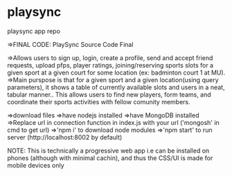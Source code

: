 # playsync
playsync app repo

=>FINAL CODE: PlaySync Source Code Final

=>Allows users to sign up, login, create a profile, send and accept friend requests, upload pfps, player ratings, joining/reserving sports slots for a given sport at a given court for some location (ex: badminton court 1 at MU).
=>Main purspose is that for a given sport and a given location(using query parameters), it shows a table of currently available slots and users in a neat, tabular manner..
This allows users to find new players, form teams, and coordinate their sports activities with fellow comunity members.

=>download files
=>have nodejs installed
=>have MongoDB installed
=>Replace url in connection function in index.js with your url ('mongosh' in cmd to get url)
=>'npm i' to download node modules
=>'npm start' to run server (http://localhost:8002 by default)

NOTE: This is technically a progressive web app i.e can be installed on phones (although with minimal cachin), and thus the CSS/UI is made for mobile devices only
